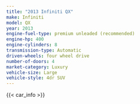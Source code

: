 ```yaml
---
title: "2013 Infiniti QX"
make: Infiniti
model: QX
year: 2013
engine-fuel-type: premium unleaded (recommended)
engine-hp: 400
engine-cylinders: 8
transmission-type: Automatic
driven-wheels: four wheel drive
number-of-doors: 4
market-category: Luxury
vehicle-size: Large
vehicle-style: 4dr SUV
---
```


{{< car_info >}}
